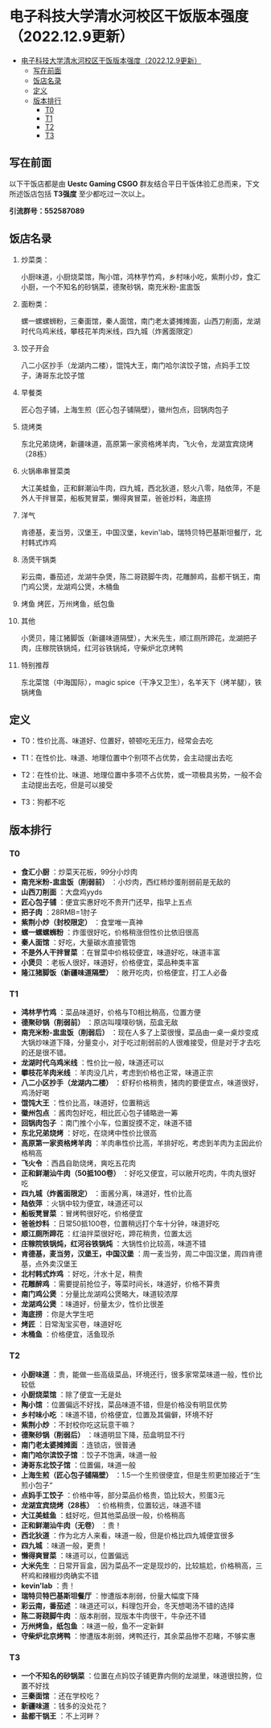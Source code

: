 # 电子科技大学清水河校区干饭版本强度（2022.12.9更新）

- [电子科技大学清水河校区干饭版本强度（2022.12.9更新）](#电子科技大学清水河校区干饭版本强度2022129更新)
  - [写在前面](#写在前面)
  - [饭店名录](#饭店名录)
  - [定义](#定义)
  - [版本排行](#版本排行)
    - [T0](#t0)
    - [T1](#t1)
    - [T2](#t2)
    - [T3](#t3)


## 写在前面
以下干饭店都是由 __Uestc Gaming CSGO__ 群友结合平日干饭体验汇总而来，下文所述饭店包括 __T3强度__ 至少都吃过一次以上。

**引流群号：552587089**

## 饭店名录

1. 炒菜类：

    小厨味道，小厨烧菜馆，陶小馆，鸿林芋竹鸡，乡村味小吃，紫荆小炒，食汇小厨，一个不知名的砂锅菜，德聚砂锅，南充米粉-盅盅饭

2. 面粉类：

    螺一螺螺蛳粉，三秦面馆，秦人面馆，南门老太婆摊摊面，山西刀削面，龙湖时代乌鸡米线，攀枝花羊肉米线，四九城（炸酱面限定）

3. 饺子开会

    八二小区抄手（龙湖内二楼），馄饨大王，南门哈尔滨饺子馆，点妈手工饺子，涛哥东北饺子馆
4. 早餐类

    匠心包子铺，上海生煎（匠心包子铺隔壁），徽州包点，回锅肉包子

5. 烧烤类

    东北兄弟烧烤，新疆味道，高原第一家资格烤羊肉，飞火令，龙湖宜宾烧烤（28栋）

6. 火锅串串冒菜类

    大江美蛙鱼，正和鲜潮汕牛肉，四九城，西北狄道，怒火八零，陆依萍，不是外人干拌冒菜，船板凳冒菜，懒得爽冒菜，爸爸炒料，海底捞

7. 洋气

    肯德基，麦当劳，汉堡王，中国汉堡，kevin'lab，瑞特贝特巴基斯坦餐厅，北村韩式炸鸡

8. 汤煲干锅类

    彩云南，番茄述，龙湖牛杂煲，陈二哥跷脚牛肉，花雕醉鸡，盐都干锅王，南门鸡公煲，龙湖鸡公煲，木桶鱼
    
9. 烤鱼
    烤匠，万州烤鱼，纸包鱼

10. 其他

    小煲贝，隆江猪脚饭（新疆味道隔壁），大米先生，顺江厕所蹄花，龙湖把子肉，庄稼院铁锅炖，红河谷铁锅炖，守柴炉北京烤鸭

11. 特别推荐

    东北菜馆（中海国际），magic spice（干净又卫生），名羊天下（烤羊腿），铁锅烤鱼

## 定义

- T0：性价比高、味道好、位置好，顿顿吃无压力，经常会去吃

- T1：在性价比、味道、地理位置中个别项不占优势，会主动提出去吃

- T2：在性价比、味道、地理位置中多项不占优势，或一项极具劣势，一般不会主动提出去吃，但是可以接受

- T3：狗都不吃

## 版本排行

### T0

- **食汇小厨** ：炒菜天花板，99分小炒肉  
- **南充米粉-盅盅饭（削弱前）** ：小炒肉，西红柿炒蛋削弱前是无敌的  
- **山西刀削面** ：大盘鸡yyds  
- **匠心包子铺** ：便宜实惠好吃不贵开门还早，指早上五点  
- **把子肉** ：28RMB=1肘子  
- **紫荆小炒（封校限定）** ：食堂唯一真神  
- **螺一螺螺蛳粉** ：炸蛋很好吃，价格稍涨但性价比依旧很高  
- **秦人面馆** ：好吃，大量碳水直接管饱  
- **不是外人干拌冒菜** ：在冒菜中价格较便宜，味道好吃，味道丰富  
- **小煲贝** ：老板人很好，味道好，价格便宜，菜品种类丰富  
- **隆江猪脚饭（新疆味道隔壁）** ：敞开吃肉，价格便宜，打工人必备  
  
### T1  
- **鸿林芋竹鸡** ：菜品味道好，价格与T0相比稍高，位置方便  
- **德聚砂锅（削弱前）** ：原店叫噗噗砂锅，茄盒无敌  
- **南充米粉-盅盅饭（削弱后）** ：现在人多了上菜很慢，菜品由一桌一桌炒变成大锅炒味道下降，分量变小，对于吃过削弱前的人很难接受，但是对于才去吃的还是很不错。  
- **龙湖时代乌鸡米线** ：性价比一般，味道还可以  
- **攀枝花羊肉米线** ：羊肉没几片，考虑到价格也正常，味道正宗  
- **八二小区抄手（龙湖内二楼）** ：虾籽价格稍贵，猪肉的要便宜点，味道很好，鸡汤好喝  
- **馄饨大王** ：性价比高，味道好，位置稍远  
- **徽州包点** ：酱肉包好吃，相比匠心包子铺略逊一筹  
- **回锅肉包子** ：南门推个小车，位置捉摸不定，味道不错  
- **东北兄弟烧烤** ：好吃，在烧烤中性价比很高  
- **高原第一家资格烤羊肉** ：羊肉串性价比高，羊排好吃，考虑到羊肉为主因此价格稍高  
- **飞火令** ：西昌自助烧烤，爽吃五花肉  
- **正和鲜潮汕牛肉（50抵100卷）** ：好吃又便宜，可以敞开吃肉，牛肉丸很好吃  
- **四九城（炸酱面限定）** ：面酱分离，味道好，性价比高  
- **陆依萍** ：火锅中较为便宜，味道还可以  
- **船板凳冒菜** ：冒烤鸭很好吃，价格便宜  
- **爸爸炒料** ：日常50抵100卷，位置稍远打个车十分钟，味道好吃  
- **顺江厕所蹄花** ：红油拌菜很好吃，蹄花稍贵，位置太远  
- **庄稼院铁锅炖，红河谷铁锅炖** ：大锅性价比较高，味道不错  
- **肯德基，麦当劳，汉堡王，中国汉堡** ：周一麦当劳，周二中国汉堡，周四肯德基，点外卖汉堡王  
- **北村韩式炸鸡** ：好吃，汁水十足，稍贵  
- **花雕醉鸡** ：需要提前抢位子，等菜时间长，味道好，价格不算贵  
- **南门鸡公煲** ：分量比龙湖鸡公煲略大，味道较浓厚  
- **龙湖鸡公煲** ：味道好，份量太少，性价比很差  
- **海底捞** ：你是大学生吧  
- **烤匠** ：日常淘宝买卷，味道好吃  
- **木桶鱼** ：价格便宜，活鱼现杀  
  
### T2  
- **小厨味道** ：贵，能做一些高级菜品，环境还行，很多家常菜味道一般，性价比较低  
- **小厨烧菜馆** ：除了便宜一无是处  
- **陶小馆** ：位置偏远不好找，菜品味道不错，但是价格没有明显优势  
- **乡村味小吃** ：味道不错，价格便宜，位置及其偏僻，环境不好  
- **紫荆小炒** ：不封校你吃这玩意干嘛？  
- **德聚砂锅（削弱后）** ：味道明显下降，茄盒明显不行  
- **南门老太婆摊摊面** ：连锁店，很普通  
- **南门哈尔滨饺子馆** ：饺子不饱满，味道一般  
- **涛哥东北饺子馆** ：位置偏，味道一般  
- **上海生煎（匠心包子铺隔壁）** ：1.5一个生煎很便宜，但是生煎更加接近于“生煎小包子“  
- **点妈手工饺子** ：价格中等，部分菜品价格贵，馅比较大，煎蛋3元  
- **龙湖宜宾烧烤（28栋）** ：价格稍贵，位置较远，味道不错  
- **大江美蛙鱼** ：蛙好吃，但其他菜品很一般，价格稍高  
- **正和鲜潮汕牛肉（无卷）** ：贵！  
- **西北狄道** ：作为北方人来看，味道一般，但是价格比四九城便宜很多  
- **四九城** ：味道一般，更贵！  
- **懒得爽冒菜** ：味道可以，位置偏远  
- **大米先生** ：日常开盲盒，因为菜品不一定是现炒的，比较尴尬，价格稍高，三杯鸡和辣椒炒肉确实不错  
- **kevin'lab** ：贵！  
- **瑞特贝特巴基斯坦餐厅** ：惨遭版本削弱，份量大幅度下降  
- **彩云南，番茄述** ：味道还可以，料理包开会，冬天想喝汤不错的选择  
- **陈二哥跷脚牛肉** ：版本削弱，现版本牛肉很干，牛杂还不错  
- **万州烤鱼，纸包鱼** ：味道一般，鱼不一定新鲜  
- **守柴炉北京烤鸭** ：惨遭版本削弱，烤鸭还行，其余菜品惨不忍睹，不够实惠  
  
  
### T3  
- **一个不知名的砂锅菜** ：位置在点妈饺子铺更靠内侧的龙湖里，味道很拉胯，位置不好找  
- **三秦面馆** ：还在学校吃？  
- **新疆味道** ：钱多的没处花？  
- **盐都干锅王** ：不上河畔？
